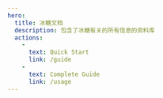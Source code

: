 ```yaml
---
hero:
  title: 冰糖文档
  description: 包含了冰糖有关的所有信息的资料库
  actions:
    - 
      text: Quick Start
      link: /guide
    - 
      text: Complete Guide
      link: /usage
---
```


